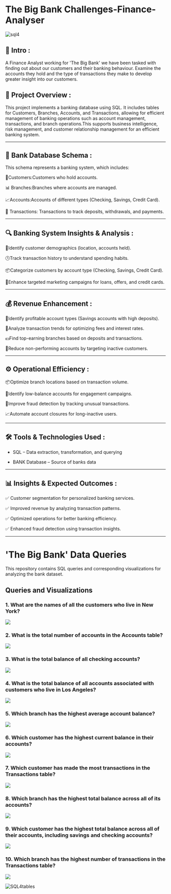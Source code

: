 

# The Big Bank Challenges-Finance-Analyser

![sql4](pexels-bala-5406959.jpg)


## 📌 Intro :

A Finance Analyst working for 'The Big Bank' we have been tasked with finding out about our customers and their banking behaviour. Examine the accounts they hold and the type of transactions they make to develop greater insight into our customers.

## 🎯 Project Overview :

This project implements a banking database using SQL. It includes tables for Customers, Branches, Accounts, and Transactions, allowing for efficient management of banking operations such as account management, transactions, and branch operations.This supports business intelligence, risk management, and customer relationship management for an efficient banking system.

---


## **🏦 Bank Database Schema :** 
  
This schema represents a banking system, which includes:

🛒Customers:Customers who hold accounts.

📊 Branches:Branches where accounts are managed.

📈Accounts:Accounts of different types (Checking, Savings, Credit Card).

💸 Transactions: Transactions to track deposits, withdrawals, and payments.

---

  ## **🔍 Banking System Insights & Analysis :** 


🔄Identify customer demographics (location, accounts held).

🕒Track transaction history to understand spending habits.

📦Categorize customers by account type (Checking, Savings, Credit Card).

🎯Enhance targeted marketing campaigns for loans, offers, and credit cards.

---

  ## **💰 Revenue Enhancement :** 

💸Identify profitable account types (Savings accounts with high deposits).

🚀Analyze transaction trends for optimizing fees and interest rates.

💵Find top-earning branches based on deposits and transactions.

🎯Reduce non-performing accounts by targeting inactive customers.

---

 ## **⚙️ Operational Efficiency :** 

📦Optimize branch locations based on transaction volume.

🎯Identify low-balance accounts for engagement campaigns.

💸Improve fraud detection by tracking unusual transactions.

📈Automate account closures for long-inactive users.

---


 ## **🛠️ Tools & Technologies Used** :
- SQL – Data extraction, transformation, and querying
  

- BANK Database – Source of banks data

---


 ## 📊 **Insights & Expected Outcomes** :

✅ Customer segmentation for personalized banking services.

✅ Improved revenue by analyzing transaction patterns.

✅ Optimized operations for better banking efficiency.

✅ Enhanced fraud detection using transaction insights.

---


# 'The Big Bank' Data Queries

This repository contains SQL queries and corresponding visualizations for analyzing the bank dataset.

## Queries and Visualizations


### 1. What are the names of all the customers who live in New York?
![](output/1.quesql.png)


### 2. What is the total number of accounts in the Accounts table?
![](output/2quesql.png)

### 3. What is the total balance of all checking accounts?
![](output/3question.png)

### 4. What is the total balance of all accounts associated with customers who live in Los Angeles?
![](output/4ques.png)

### 5. Which branch has the highest average account balance?
![](output/5ques.png)


### 6. Which customer has the highest current balance in their accounts?

![](output/6ques.png)

### 7. Which customer has made the most transactions in the Transactions table?

![](output/7question.png)

### 8. Which branch has the highest total balance across all of its accounts?

![](output/8que.png)

### 9. Which customer has the highest total balance across all of their accounts, including savings and checking accounts?

![](output/9photo.png)


### 10. Which branch has the highest number of transactions in the Transactions table?

![](output/10que.png)


![SQL4tables](https://user-images.githubusercontent.com/122549893/236733689-6754ba0e-688f-4ccc-8ee8-0c6da5ffafe5.png)
